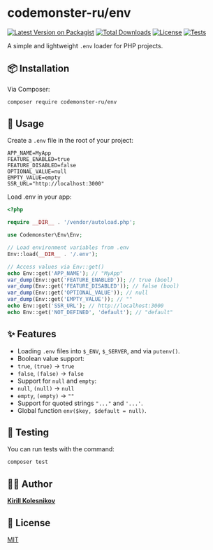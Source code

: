 # codemonster-ru/env

[![Latest Version on Packagist](https://img.shields.io/packagist/v/codemonster-ru/env.svg?style=flat-square)](https://packagist.org/packages/codemonster-ru/env)
[![Total Downloads](https://img.shields.io/packagist/dt/codemonster-ru/env.svg?style=flat-square)](https://packagist.org/packages/codemonster-ru/env)
[![License](https://img.shields.io/packagist/l/codemonster-ru/env.svg?style=flat-square)](https://packagist.org/packages/codemonster-ru/env)
[![Tests](https://github.com/codemonster-ru/env/actions/workflows/tests.yml/badge.svg)](https://github.com/codemonster-ru/env/actions/workflows/tests.yml)

A simple and lightweight `.env` loader for PHP projects.

## 📦 Installation

Via Composer:

```bash
composer require codemonster-ru/env
```

## 🚀 Usage

Create a `.env` file in the root of your project:

```dotenv
APP_NAME=MyApp
FEATURE_ENABLED=true
FEATURE_DISABLED=false
OPTIONAL_VALUE=null
EMPTY_VALUE=empty
SSR_URL="http://localhost:3000"
```

Load .env in your app:

```php
<?php

require __DIR__ . '/vendor/autoload.php';

use Codemonster\Env\Env;

// Load environment variables from .env
Env::load(__DIR__ . '/.env');

// Access values via Env::get()
echo Env::get('APP_NAME'); // "MyApp"
var_dump(Env::get('FEATURE_ENABLED')); // true (bool)
var_dump(Env::get('FEATURE_DISABLED')); // false (bool)
var_dump(Env::get('OPTIONAL_VALUE')); // null
var_dump(Env::get('EMPTY_VALUE')); // ""
echo Env::get('SSR_URL'); // http://localhost:3000
echo Env::get('NOT_DEFINED', 'default'); // "default"
```

## ✨ Features

-   Loading `.env` files into `$_ENV`, `$_SERVER`, and via `putenv()`.
-   Boolean value support:
-   `true`, `(true)` → `true`
-   `false`, `(false)` → `false`
-   Support for `null` and `empty`:
-   `null`, `(null)` → `null`
-   `empty`, `(empty)` → `""`
-   Support for quoted strings `"..."` and `'...'`.
-   Global function `env($key, $default = null)`.

## 🧪 Testing

You can run tests with the command:

```bash
composer test
```

## 👨‍💻 Author

[**Kirill Kolesnikov**](https://github.com/KolesnikovKirill)

## 📜 License

[MIT](https://github.com/codemonster-ru/env/blob/main/LICENSE)
